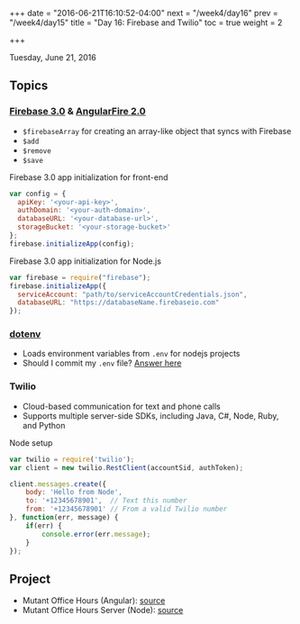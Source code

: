 +++
date = "2016-06-21T16:10:52-04:00"
next = "/week4/day16"
prev = "/week4/day15"
title = "Day 16: Firebase and Twilio"
toc = true
weight = 2

+++

<date>Tuesday, June 21, 2016</date>

## Topics

### [Firebase 3.0](https://firebase.google.com/docs/) & [AngularFire 2.0](https://www.firebase.com/docs/web/libraries/angular/api.html)
  * `$firebaseArray` for creating an array-like object that syncs with Firebase
  * `$add`
  * `$remove`
  * `$save`

Firebase 3.0 app initialization for front-end
```js
var config = {
  apiKey: '<your-api-key>',
  authDomain: '<your-auth-domain>',
  databaseURL: '<your-database-url>',
  storageBucket: '<your-storage-bucket>'
};
firebase.initializeApp(config);
```

Firebase 3.0 app initialization for Node.js
```js
var firebase = require("firebase");
firebase.initializeApp({
  serviceAccount: "path/to/serviceAccountCredentials.json",
  databaseURL: "https://databaseName.firebaseio.com"
});
```

### [dotenv](https://github.com/motdotla/dotenv)
  * Loads environment variables from `.env` for nodejs projects
  * Should I commit my `.env` file?  [Answer here](https://github.com/motdotla/dotenv#should-i-commit-my-env-file)

### Twilio
  * Cloud-based communication for text and phone calls
  * Supports multiple server-side SDKs, including Java, C#, Node, Ruby, and Python

Node setup
```js
var twilio = require('twilio');
var client = new twilio.RestClient(accountSid, authToken);

client.messages.create({
    body: 'Hello from Node',
    to: '+12345678901',  // Text this number
    from: '+12345678901' // From a valid Twilio number
}, function(err, message) {
    if(err) {
        console.error(err.message);
    }
});
```

## Project

* Mutant Office Hours (Angular):
[source](https://github.com/xternbootcamp16/mutant-office-hours/tree/330a7770d407cfd22d6e694db439e168d6d230d0)
* Mutant Office Hours Server (Node): [source](https://github.com/xternbootcamp16/mutant-office-hours-server/tree/fa25dc0653b9dba7f94836d88926404f4d4bcbce)
